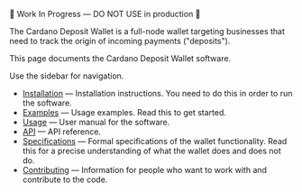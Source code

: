 🚧 Work In Progress — DO NOT USE in production 🚧

The Cardano Deposit Wallet is a full-node wallet targeting businesses that need to track the origin of incoming payments ("deposits").

This page documents the Cardano Deposit Wallet software.

Use the sidebar for navigation.

- [Installation](./installation.md) — Installation instructions. You need to do this in order to run the software.
- [Examples](./examples.md) — Usage examples. Read this to get started.
- [Usage](./usage.md) — User manual for the software.
- [API](./api.md) — API reference.
- [Specifications](./specifications.md) — Formal specifications of the wallet functionality. Read this for a precise understanding of what the wallet does and does not do.
- [Contributing](./contributing.md) — Information for people who want to work with and contribute to the code.
